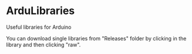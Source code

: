 ArduLibraries
=============

Useful libraries for Arduino

You can download single libraries from "Releases" folder by clicking in the library and then clicking "raw".
